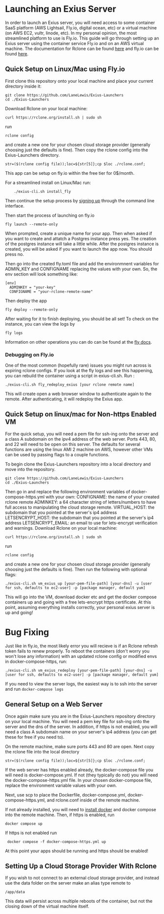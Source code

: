 # Launching an Exius Server
In order to launch an Exius server, you will need access to some container SaaS platform (AWS Lightsail, Fly.io, digital ocean, etc) or a virtual machine (on AWS EC2, vultr, linode, etc). In my personal opinion, the most streamlined platform to use is Fly.io. This guide will go through setting up an Exius server using the container service Fly.io and on an AWS virtual machine. The documentation for Rclone can be found [here](https://rclone.org/install/) and fly.io can be found [here](https://fly.io/docs/getting-started/installing-flyctl/).

## Quick Setup on Linux/Mac using Fly.io
First clone this repository onto your local machine and place your current
directory inside it:
```shell
git clone https://github.com/LaneLewis/Exius-Launchers
cd ./Exius-Launchers
```
Download Rclone on your local machine:
```shell
curl https://rclone.org/install.sh | sudo sh
```
run
```shell
rclone config
```
and create a new one for your chosen cloud storage provider (generally choosing just the defaults is fine).
Then copy the rclone config into the Exius-Launchers directory.
```shell
str=($(rclone config file));loc=${str[5]};cp $loc ./rclone.conf;
```
This app can be setup on fly.io within the free tier for 0$/month.

For a streamlined install on Linux/Mac run:
```shell
    ./exius-cli.sh install_fly
```
Then continue the setup process by [signing up](https://fly.io/docs/getting-started/log-in-to-fly/) through the command line interface.

Then start the process of launching on fly.io
```shell
fly launch --remote-only
```

When prompted, create a unique name for your app. Then when asked if you want to create and attatch a Postgres instance press yes. The creation of the postgres instance will take a little while. After the postgres instance is created, you will be asked if you want to launch the app now. You should press no.

Then go into the created fly.toml file and add the environmnent variables for ADMIN_KEY and CONFIGNAME replacing the values with your own. So, the env section will look something like:
```
[env]
  ADMINKEY = "your-key"
  CONFIGNAME = "your-rclone-remote-name"
```

Then deploy the app
```shell
fly deploy --remote-only
```

After waiting for it to finish deploying, you should be all set! To check on the instance, you can view the logs by 
```shell
fly logs
```
Information on other operations you can do can be found at the [fly docs](https://fly.io/docs/flyctl/).
### Debugging on Fly.io
One of the most common (hopefully rare) issues you might run across is expiring rclone configs. If you look at the fly logs and see this happening, you can rebuild the container using a script in exius-cli.sh. Run :
```shell
./exius-cli.sh fly_redeploy_exius [your rclone remote name]
```
This will create open a web browser window to authenticate again to the remote. After authenticating, it will redeploy the Exius app.

## Quick Setup on linux/mac for Non-https Enabled VM
For the quick setup, you will need a pem file for ssh-ing onto the server and a class A subdomain on the ipv4 address of the web server. Ports 443, 80, and 22 will need to be open on this server. The defaults for several functions are using the linux AMI 2 machine on AWS, however other VMs can be used by passing flags to a couple functions.

To begin clone the Exius-Launchers repository into a local directory and move into the repository.
```shell
git clone https://github.com/LaneLewis/Exius-Launchers
cd ./Exius-Launchers
```
Then go in and replace the following environment variables of docker-compose-https.yml with your own:
    CONFIGNAME: the name of your created rclone remote
    ADMINKEY: a 64 character string of letters/numbers to have full access to manipulating the cloud storage remote.
    VIRTUAL_HOST: the subdomain that you pointed at the server's ip4 address
    LETSENCRYPT_HOST: the subdomain that you pointed at the server's ip4 address
    LETSENCRYPT_EMAIL: an email to use for lets-encrypt verification and warnings.
Download Rclone on your local machine:
```shell
curl https://rclone.org/install.sh | sudo sh
```
run
```shell
rclone config
```
and create a new one for your chosen cloud storage provider (generally choosing just the defaults is fine). Then run the following with optional flags:
```shell
./exius-cli.sh vm_exius_up [your-pem-file-path] [your-dns] -u [user for ssh, defaults to ec2-user] -p [package manager, default yum]
```
This will go into the VM, download docker etc and get the docker compose containers up and going with a free lets-encrypt https certificate. At this point, assuming everything installs correctly, your personal exius server is up and going! 
# Bug Fixing
Just like in fly.io, the most likely error you will recieve is if an Rclone refresh token fails to renew properly. To reboot the containers (don't worry you won't lose any information) with an updated rclone config or modified envs in docker-compose-https, run:
```shell
./exius-cli.sh vm_exius_redeploy [your-pem-file-path] [your-dns] -u [user for ssh, defaults to ec2-user] -p [package manager, default yum]
```
If you need to view the server logs, the easiest way is to ssh into the server and run 
```docker-compose logs```

## General Setup on a Web Server
Once again make sure you are in the Exius-Launchers repository directory on your local machine. You will need a pem key file for ssh-ing onto the server and the dns of the server. In addition, if https is not enabled, you will need a class A subdomain name on your server's ip4 address (you can get these for free if you need to).

On the remote machine, make sure ports 443 and 80 are open. Next copy the rclone file into the local directory
```shell
str=($(rclone config file));loc=${str[5]};cp $loc ./rclone.conf;
```
If the web server has https enabled already, the docker-compose file you will need is docker-compose.yml. If not (they typically do not) you will need the docker-compose-https.yml file. In your chosen docker-compose file, replace the environment variable values with your own.

Next, use scp to place the Dockerfile, docker-compose.yml, docker-compose-https.yml, and rclone.conf inside of the remote machine.

If not already installed, you will need to [install docker](https://docs.docker.com/engine/install/ubuntu/) and docker compose into the remote machine. 
Then, if https is enabled, run 
```shell
docker compose up
 ```

If https is not enabled run 
```shell
 docker compose -f docker-compose-https.yml up
 ```

At this point your apps should be running and https should be enabled!

## Setting Up a Cloud Storage Provider With Rclone
If you wish to not connect to an external cloud storage provider, and instead use the data folder on the server make an alias type remote to 
```
/app/data
```
This data will persist across multiple reboots of the container, but not the closing down of the virtual machine itself. 
